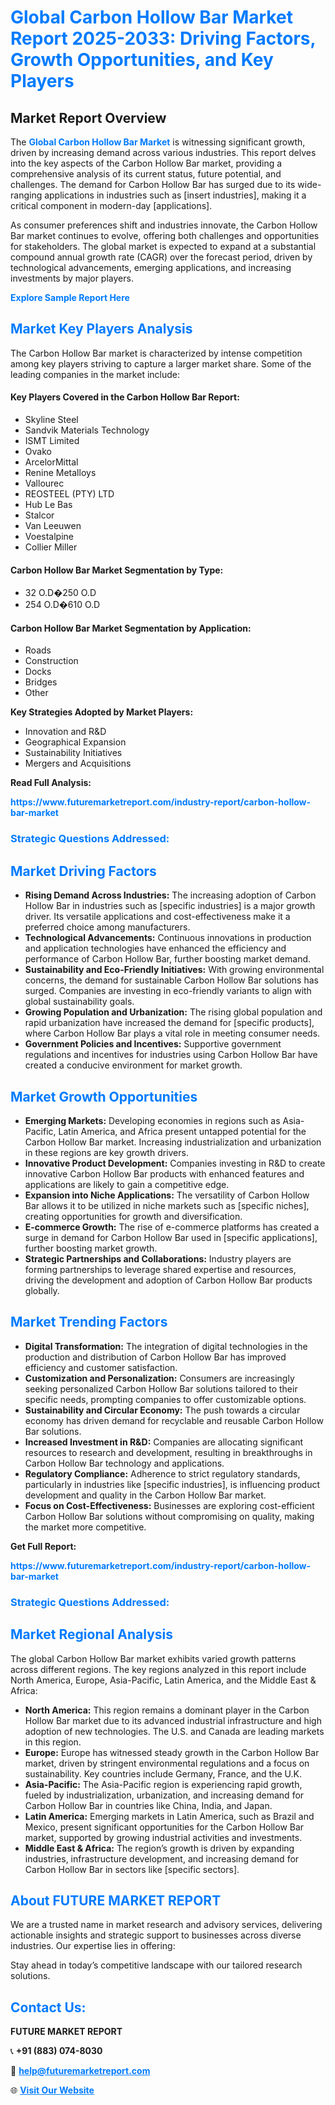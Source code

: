 <h1 style="color: #007BFF;">Global Carbon Hollow Bar Market Report 2025-2033: Driving Factors, Growth Opportunities, and Key Players</h1>

<section id="overview">
<h2>Market Report Overview</h2>
<p>The <a href="https://www.futuremarketreport.com/industry-report/carbon-hollow-bar-market" style="color: #007BFF; text-decoration: none;"><strong>Global Carbon Hollow Bar Market</strong></a> is witnessing significant growth, driven by increasing demand across various industries. This report delves into the key aspects of the Carbon Hollow Bar market, providing a comprehensive analysis of its current status, future potential, and challenges. The demand for Carbon Hollow Bar has surged due to its wide-ranging applications in industries such as [insert industries], making it a critical component in modern-day [applications].</p>
<p>As consumer preferences shift and industries innovate, the Carbon Hollow Bar market continues to evolve, offering both challenges and opportunities for stakeholders. The global market is expected to expand at a substantial compound annual growth rate (CAGR) over the forecast period, driven by technological advancements, emerging applications, and increasing investments by major players.</p>
</section>

<section id="overview">
<p><a href="https://www.futuremarketreport.com/request-sample/reportId=46275" style="color: #007BFF; text-decoration: none;"><strong>Explore Sample Report Here</strong></a></p>
</section>

<section id="key-players">
<h2 style="color: #007BFF;">Market Key Players Analysis</h2>
<p>The Carbon Hollow Bar market is characterized by intense competition among key players striving to capture a larger market share. Some of the leading companies in the market include:</p>
<h4>Key Players Covered in the Carbon Hollow Bar Report:</h4>
<ul><li>Skyline Steel</li><li>Sandvik Materials Technology</li><li>ISMT Limited</li><li>Ovako</li><li>ArcelorMittal</li><li>Renine Metalloys</li><li>Vallourec</li><li>REOSTEEL (PTY) LTD</li><li>Hub Le Bas</li><li>Stalcor</li><li>Van Leeuwen</li><li>Voestalpine</li><li>Collier Miller</li></ul>
<h4>Carbon Hollow Bar Market Segmentation by Type:</h4>
<ul><li>32 O.D�250 O.D</li><li>254 O.D�610 O.D</li></ul>

<h4>Carbon Hollow Bar Market Segmentation by Application:</h4>
<ul><li>Roads</li><li>Construction</li><li>Docks</li><li>Bridges</li><li>Other</li></ul>
<p><strong>Key Strategies Adopted by Market Players:</strong></p>
<ul>
<li>Innovation and R&D</li>
<li>Geographical Expansion</li>
<li>Sustainability Initiatives</li>
<li>Mergers and Acquisitions</li>
</ul>
</section>

<section>
<p><strong>Read Full Analysis: </strong></p><a href="https://www.futuremarketreport.com/industry-report/carbon-hollow-bar-market" style="color: #007BFF; text-decoration: none;"><strong>https://www.futuremarketreport.com/industry-report/carbon-hollow-bar-market</strong></a>
<h3 style="color: #007BFF;">Strategic Questions Addressed:</h3>
</section>

<section id="driving-factors">
<h2 style="color: #007BFF;">Market Driving Factors</h2>
<ul>
<li><strong>Rising Demand Across Industries:</strong> The increasing adoption of Carbon Hollow Bar in industries such as [specific industries] is a major growth driver. Its versatile applications and cost-effectiveness make it a preferred choice among manufacturers.</li>
<li><strong>Technological Advancements:</strong> Continuous innovations in production and application technologies have enhanced the efficiency and performance of Carbon Hollow Bar, further boosting market demand.</li>
<li><strong>Sustainability and Eco-Friendly Initiatives:</strong> With growing environmental concerns, the demand for sustainable Carbon Hollow Bar solutions has surged. Companies are investing in eco-friendly variants to align with global sustainability goals.</li>
<li><strong>Growing Population and Urbanization:</strong> The rising global population and rapid urbanization have increased the demand for [specific products], where Carbon Hollow Bar plays a vital role in meeting consumer needs.</li>
<li><strong>Government Policies and Incentives:</strong> Supportive government regulations and incentives for industries using Carbon Hollow Bar have created a conducive environment for market growth.</li>
</ul>
</section>

<section id="growth-opportunities">
<h2 style="color: #007BFF;">Market Growth Opportunities</h2>
<ul>
<li><strong>Emerging Markets:</strong> Developing economies in regions such as Asia-Pacific, Latin America, and Africa present untapped potential for the Carbon Hollow Bar market. Increasing industrialization and urbanization in these regions are key growth drivers.</li>
<li><strong>Innovative Product Development:</strong> Companies investing in R&D to create innovative Carbon Hollow Bar products with enhanced features and applications are likely to gain a competitive edge.</li>
<li><strong>Expansion into Niche Applications:</strong> The versatility of Carbon Hollow Bar allows it to be utilized in niche markets such as [specific niches], creating opportunities for growth and diversification.</li>
<li><strong>E-commerce Growth:</strong> The rise of e-commerce platforms has created a surge in demand for Carbon Hollow Bar used in [specific applications], further boosting market growth.</li>
<li><strong>Strategic Partnerships and Collaborations:</strong> Industry players are forming partnerships to leverage shared expertise and resources, driving the development and adoption of Carbon Hollow Bar products globally.</li>
</ul>
</section>

<section id="trending-factors">
<h2 style="color: #007BFF;">Market Trending Factors</h2>
<ul>
<li><strong>Digital Transformation:</strong> The integration of digital technologies in the production and distribution of Carbon Hollow Bar has improved efficiency and customer satisfaction.</li>
<li><strong>Customization and Personalization:</strong> Consumers are increasingly seeking personalized Carbon Hollow Bar solutions tailored to their specific needs, prompting companies to offer customizable options.</li>
<li><strong>Sustainability and Circular Economy:</strong> The push towards a circular economy has driven demand for recyclable and reusable Carbon Hollow Bar solutions.</li>
<li><strong>Increased Investment in R&D:</strong> Companies are allocating significant resources to research and development, resulting in breakthroughs in Carbon Hollow Bar technology and applications.</li>
<li><strong>Regulatory Compliance:</strong> Adherence to strict regulatory standards, particularly in industries like [specific industries], is influencing product development and quality in the Carbon Hollow Bar market.</li>
<li><strong>Focus on Cost-Effectiveness:</strong> Businesses are exploring cost-efficient Carbon Hollow Bar solutions without compromising on quality, making the market more competitive.</li>
</ul>
</section>

<section>
<p><strong>Get Full Report: </strong></p><a href="https://www.futuremarketreport.com/industry-report/carbon-hollow-bar-market" style="color: #007BFF; text-decoration: none;"><strong>https://www.futuremarketreport.com/industry-report/carbon-hollow-bar-market</strong></a>
<h3 style="color: #007BFF;">Strategic Questions Addressed:</h3>
</section>


<section id="regional-analysis">
<h2 style="color: #007BFF;">Market Regional Analysis</h2>
<p>The global Carbon Hollow Bar market exhibits varied growth patterns across different regions. The key regions analyzed in this report include North America, Europe, Asia-Pacific, Latin America, and the Middle East & Africa:</p>
<ul>
<li><strong>North America:</strong> This region remains a dominant player in the Carbon Hollow Bar market due to its advanced industrial infrastructure and high adoption of new technologies. The U.S. and Canada are leading markets in this region.</li>
<li><strong>Europe:</strong> Europe has witnessed steady growth in the Carbon Hollow Bar market, driven by stringent environmental regulations and a focus on sustainability. Key countries include Germany, France, and the U.K.</li>
<li><strong>Asia-Pacific:</strong> The Asia-Pacific region is experiencing rapid growth, fueled by industrialization, urbanization, and increasing demand for Carbon Hollow Bar in countries like China, India, and Japan.</li>
<li><strong>Latin America:</strong> Emerging markets in Latin America, such as Brazil and Mexico, present significant opportunities for the Carbon Hollow Bar market, supported by growing industrial activities and investments.</li>
<li><strong>Middle East & Africa:</strong> The region’s growth is driven by expanding industries, infrastructure development, and increasing demand for Carbon Hollow Bar in sectors like [specific sectors].</li>
</ul>
</section>

<footer>
<h2 style="color: #007BFF;">About FUTURE MARKET REPORT</h2>
<p>We are a trusted name in market research and advisory services, delivering actionable insights and strategic support to businesses across diverse industries. Our expertise lies in offering:</p>

<p>Stay ahead in today’s competitive landscape with our tailored research solutions.</p>

<h2 style="color: #007BFF;">Contact Us:</h2>
<p><strong>FUTURE MARKET REPORT</strong></p>
<p>📞 <strong>+91 (883) 074-8030</strong></p>
<p>📧 <strong><a href="mailto:help@futuremarketreport.com" style="color: #007BFF;">help@futuremarketreport.com</a></strong></p>
<p>🌐 <strong><a href="https://www.futuremarketreport.com/" style="color: #007BFF;">Visit Our Website</a></strong></p>
</footer>